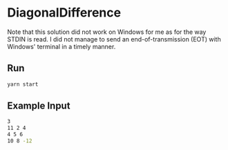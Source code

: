 # DiagonalDifference

Note that this solution did not work on Windows for me as for the way STDIN is read.
I did not manage to send an end-of-transmission (EOT) with Windows' terminal in a timely manner.

## Run

```bash
yarn start
```

## Example Input

```bash
3
11 2 4
4 5 6
10 8 -12
```
